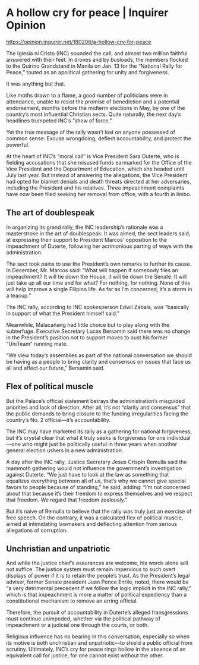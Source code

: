 # A hollow cry for peace | Inquirer Opinion

https://opinion.inquirer.net/180206/a-hollow-cry-for-peace









The Iglesia ni Cristo (INC) sounded the call, and almost two million faithful answered with their feet. In droves and by busloads, the members flocked to the Quirino Grandstand in Manila on Jan. 13 for the “National Rally for Peace,” touted as an apolitical gathering for unity and forgiveness.

It was anything but that.

Like moths drawn to a flame, a good number of politicians were in attendance, unable to resist the promise of benediction and a potential endorsement, months before the midterm elections in May, by one of the country’s most influential Christian sects. Quite naturally, the next day’s headlines trumpeted INC’s “show of force.”

Yet the true message of the rally wasn’t lost on anyone possessed of common sense: Excuse wrongdoing, deflect accountability, and protect the powerful.

At the heart of INC’s “moral call” is Vice President Sara Duterte, who is fielding accusations that she misused funds earmarked for the Office of the Vice President and the Department of Education, which she headed until July last year. But instead of answering the allegations, the Vice President had opted for blanket denials and death threats directed at her adversaries, including the President and his relatives. Three impeachment complaints have now been filed seeking her removal from office, with a fourth in limbo.



##  The art of doublespeak



In organizing its grand rally, the INC leadership’s rationale was a masterstroke in the art of doublespeak: It was aimed, the sect leaders said, at expressing their support to President Marcos’ opposition to the impeachment of Duterte, following her acrimonious parting of ways with the administration.

The sect took pains to use the President’s own remarks to further its cause. In December, Mr. Marcos said: “What will happen if somebody files an impeachment? It will tie down the House, it will tie down the Senate. It will just take up all our time and for what? For nothing, for nothing. None of this will help improve a single Filipino life. As far as I’m concerned, it’s a storm in a teacup.”

The INC rally, according to INC spokesperson Edwil Zabala, was “basically in support of what the President himself said.”

Meanwhile, Malacañang had little choice but to play along with the subterfuge. Executive Secretary Lucas Bersamin said there was no change in the President’s position not to support moves to oust his former “UniTeam” running mate.

“We view today’s assemblies as part of the national conversation we should be having as a people to bring clarity and consensus on issues that face us all and affect our future,” Bersamin said.



##  Flex of political muscle



But the Palace’s official statement betrays the administration’s misguided priorities and lack of direction. After all, it’s not “clarity and consensus” that the public demands to bring closure to the funding irregularities facing the country’s No. 2 official—it’s accountability.

The INC may have marketed its rally as a gathering for national forgiveness, but it’s crystal clear that what it truly seeks is forgiveness for one individual—one who might just be politically useful in three years when another general election ushers in a new administration.

A day after the INC rally, Justice Secretary Jesus Crispin Remulla said the mammoth gathering would not influence the government’s investigation against Duterte. “We just have to look at the law as something that equalizes everything between all of us, that’s why we cannot give special favors to people because of standing,” he said, adding: “I’m not concerned about that because it’s their freedom to express themselves and we respect that freedom. We regard that freedom zealously.”

But it’s naive of Remulla to believe that the rally was truly just an exercise of free speech. On the contrary, it was a calculated flex of political muscle, aimed at intimidating lawmakers and deflecting attention from serious allegations of corruption.



##  Unchristian and unpatriotic



And while the justice chief’s assurances are welcome, his words alone will not suffice. The justice system must remain impervious to such overt displays of power if it is to retain the people’s trust. As the President’s legal adviser, former Senate president Juan Ponce Enrile, noted, there would be “a very detrimental precedent if we follow the logic implicit in the INC rally,” which is that impeachment is more a matter of political expediency than a constitutional mechanism to remove an erring official.

Therefore, the pursuit of accountability in Duterte’s alleged transgressions must continue unimpeded, whether via the political pathway of impeachment or a judicial one through the courts, or both.

Religious influence has no bearing in this conversation, especially so when its motive is both unchristian and unpatriotic—to shield a public official from scrutiny. Ultimately, INC’s cry for peace rings hollow in the absence of an equivalent call for justice, for one cannot exist without the other.